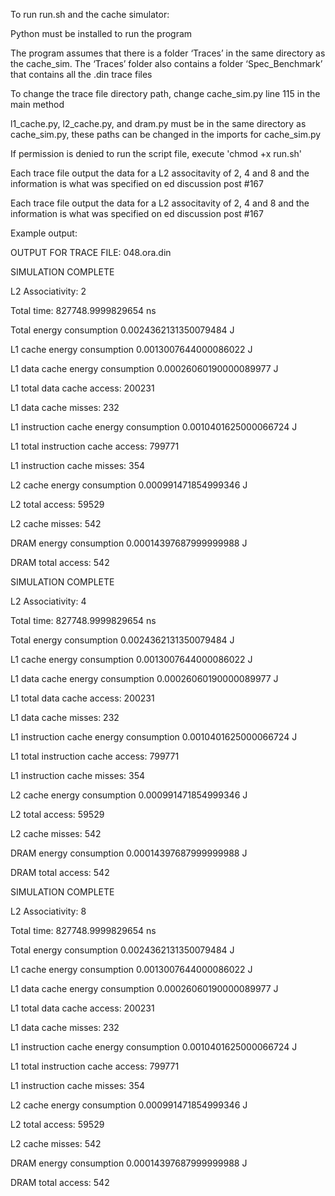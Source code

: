 To run run.sh and the cache simulator:

Python must be installed to run the program

The program assumes that there is a folder ‘Traces’ in the same directory as the cache_sim. 
The ‘Traces’ folder also contains a folder ‘Spec_Benchmark’ that contains all the .din trace files 

To change the trace file directory path, change cache_sim.py line 115 in the main method

l1_cache.py, l2_cache.py, and dram.py must be in the same directory as cache_sim.py, these paths can be changed in the imports for cache_sim.py

If permission is denied to run the script file, execute 'chmod +x run.sh'

Each trace file output the data for a L2 associtavity of 2, 4 and 8 and the information is what was specified on ed discussion post #167

Each trace file output the data for a L2 associtavity of 2, 4 and 8 and the information is what was specified on ed discussion post #167

Example output:

OUTPUT FOR TRACE FILE: 048.ora.din

SIMULATION COMPLETE

L2 Associativity:  2

Total time: 827748.9999829654 ns

Total energy consumption 0.0024362131350079484 J


L1 cache energy consumption 0.0013007644000086022 J

L1 data cache energy consumption 0.00026060190000089977 J

L1 total data cache access: 200231

L1 data cache misses: 232

L1 instruction cache energy consumption 0.0010401625000066724 J

L1 total instruction cache access: 799771

L1 instruction cache misses: 354



L2 cache energy consumption 0.000991471854999346 J

L2 total access: 59529

L2 cache misses: 542



DRAM energy consumption 0.00014397687999999988 J

DRAM total access: 542



SIMULATION COMPLETE

L2 Associativity:  4

Total time: 827748.9999829654 ns

Total energy consumption 0.0024362131350079484 J



L1 cache energy consumption 0.0013007644000086022 J

L1 data cache energy consumption 0.00026060190000089977 J

L1 total data cache access: 200231

L1 data cache misses: 232

L1 instruction cache energy consumption 0.0010401625000066724 J

L1 total instruction cache access: 799771

L1 instruction cache misses: 354



L2 cache energy consumption 0.000991471854999346 J

L2 total access: 59529


L2 cache misses: 542



DRAM energy consumption 0.00014397687999999988 J

DRAM total access: 542



SIMULATION COMPLETE

L2 Associativity:  8

Total time: 827748.9999829654 ns

Total energy consumption 0.0024362131350079484 J



L1 cache energy consumption 0.0013007644000086022 J

L1 data cache energy consumption 0.00026060190000089977 J

L1 total data cache access: 200231

L1 data cache misses: 232

L1 instruction cache energy consumption 0.0010401625000066724 J

L1 total instruction cache access: 799771

L1 instruction cache misses: 354



L2 cache energy consumption 0.000991471854999346 J

L2 total access: 59529

L2 cache misses: 542



DRAM energy consumption 0.00014397687999999988 J

DRAM total access: 542
